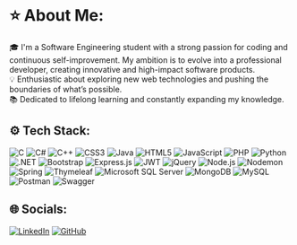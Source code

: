 # ⭐ About Me:
🎓 I'm a Software Engineering student with a strong passion for coding and continuous self-improvement. My ambition is to evolve into a professional developer, creating innovative and high-impact software products.  
💡 Enthusiastic about exploring new web technologies and pushing the boundaries of what’s possible.  
📚 Dedicated to lifelong learning and constantly expanding my knowledge.

## ⚙️ Tech Stack:
![C](https://img.shields.io/badge/C-00599C?style=for-the-badge&logo=c&logoColor=white)
![C#](https://img.shields.io/badge/C%23-239120?style=for-the-badge&logo=csharp&logoColor=white)
![C++](https://img.shields.io/badge/C%2B%2B-00599C?style=for-the-badge&logo=cplusplus&logoColor=white)
![CSS3](https://img.shields.io/badge/CSS3-1572B6?style=for-the-badge&logo=css3&logoColor=white)
![Java](https://img.shields.io/badge/Java-007396?style=for-the-badge&logo=java&logoColor=white)
![HTML5](https://img.shields.io/badge/HTML5-E34F26?style=for-the-badge&logo=html5&logoColor=white)
![JavaScript](https://img.shields.io/badge/JavaScript-F7DF1E?style=for-the-badge&logo=javascript&logoColor=black)
![PHP](https://img.shields.io/badge/PHP-777BB4?style=for-the-badge&logo=php&logoColor=white)
![Python](https://img.shields.io/badge/Python-3776AB?style=for-the-badge&logo=python&logoColor=white)
![.NET](https://img.shields.io/badge/.NET-512BD4?style=for-the-badge&logo=dotnet&logoColor=white)
![Bootstrap](https://img.shields.io/badge/Bootstrap-563D7C?style=for-the-badge&logo=bootstrap&logoColor=white)
![Express.js](https://img.shields.io/badge/Express.js-000000?style=for-the-badge&logo=express&logoColor=white)
![JWT](https://img.shields.io/badge/JWT-000000?style=for-the-badge&logo=json-web-tokens&logoColor=white)
![jQuery](https://img.shields.io/badge/jQuery-0769AD?style=for-the-badge&logo=jquery&logoColor=white)
![Node.js](https://img.shields.io/badge/Node.js-339933?style=for-the-badge&logo=node.js&logoColor=white)
![Nodemon](https://img.shields.io/badge/Nodemon-76D04B?style=for-the-badge&logo=nodemon&logoColor=white)
![Spring](https://img.shields.io/badge/Spring-6DB33F?style=for-the-badge&logo=spring&logoColor=white)
![Thymeleaf](https://img.shields.io/badge/Thymeleaf-005F00?style=for-the-badge&logo=thymeleaf&logoColor=white)
![Microsoft SQL Server](https://img.shields.io/badge/Microsoft_SQL_Server-CC2927?style=for-the-badge&logo=microsoft-sql-server&logoColor=white)
![MongoDB](https://img.shields.io/badge/MongoDB-47A248?style=for-the-badge&logo=mongodb&logoColor=white)
![MySQL](https://img.shields.io/badge/MySQL-4479A1?style=for-the-badge&logo=mysql&logoColor=white)
![Postman](https://img.shields.io/badge/Postman-FF6C37?style=for-the-badge&logo=postman&logoColor=white)
![Swagger](https://img.shields.io/badge/Swagger-85EA2D?style=for-the-badge&logo=swagger&logoColor=white)

## 🌐 Socials:
[![LinkedIn](https://img.shields.io/badge/LinkedIn-blue?style=for-the-badge&logo=linkedin&logoColor=white)](https://www.linkedin.com/in/tu%E1%BA%A5n-nguy%E1%BB%85n-kh%C3%A1nh-60a397361/)
[![GitHub](https://img.shields.io/badge/GitHub-000000?style=for-the-badge&logo=github&logoColor=white)](https://github.com)
